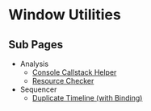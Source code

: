 # Window Utilities

## Sub Pages

- Analysis
  -  [Console Callstack Helper](Analysis\ConsoleCallstackHelper.md) 
  - [Resource Checker](Analysis\ResourceChecker.md) 
- Sequencer
  -  [Duplicate Timeline (with Binding)](Sequencer\DuplicateTimeline.md) 



